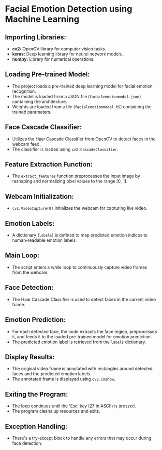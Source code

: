 # Facial Emotion Detection using Machine Learning

## Importing Libraries:

- **cv2:** OpenCV library for computer vision tasks.
- **keras:** Deep learning library for neural network models.
- **numpy:** Library for numerical operations.

## Loading Pre-trained Model:

- The project loads a pre-trained deep learning model for facial emotion recognition.
- The model is loaded from a JSON file (`facialemotionmodel.json`) containing the architecture.
- Weights are loaded from a file (`facialemotionmodel.h5`) containing the trained parameters.

## Face Cascade Classifier:

- Utilizes the Haar Cascade Classifier from OpenCV to detect faces in the webcam feed.
- The classifier is loaded using `cv2.CascadeClassifier`.

## Feature Extraction Function:

- The `extract_features` function preprocesses the input image by reshaping and normalizing pixel values to the range [0, 1].

## Webcam Initialization:

- `cv2.VideoCapture(0)` initializes the webcam for capturing live video.

## Emotion Labels:

- A dictionary (`labels`) is defined to map predicted emotion indices to human-readable emotion labels.

## Main Loop:

- The script enters a while loop to continuously capture video frames from the webcam.

## Face Detection:

- The Haar Cascade Classifier is used to detect faces in the current video frame.

## Emotion Prediction:

- For each detected face, the code extracts the face region, preprocesses it, and feeds it to the loaded pre-trained model for emotion prediction.
- The predicted emotion label is retrieved from the `labels` dictionary.

## Display Results:

- The original video frame is annotated with rectangles around detected faces and the predicted emotion labels.
- The annotated frame is displayed using `cv2.imshow`.

## Exiting the Program:

- The loop continues until the 'Esc' key (27 in ASCII) is pressed.
- The program cleans up resources and exits.

## Exception Handling:

- There's a try-except block to handle any errors that may occur during face detection.
